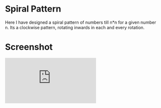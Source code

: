 # Spiral Pattern


Here I have designed a spiral pattern of numbers till n*n for a given number n.
Its a clockwise pattern, rotating inwards in each and every rotation.

# Screenshot

![](https://github.com/ashish7zeph/Algorithm/blob/master/spiral%20pattern/spiral_pattern.py)
